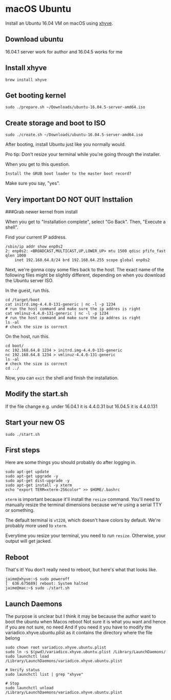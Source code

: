 # macOS Ubuntu

Install an Ubuntu 16.04 VM on macOS using [xhyve].

## Download ubuntu

16.04.1 server work for author and
16.04.5 works for me

## Install xhyve

```
brew install xhyve
```

## Get booting kernel

```
sudo ./prepare.sh ~/Downloads/ubuntu-16.04.5-server-amd64.iso
```

## Create storage and boot to ISO

```
sudo ./create.sh ~/Downloads/ubuntu-16.04.5-server-amd64.iso
```

After booting, install Ubuntu just like you normally would.

Pro tip: Don't resize your terminal while you're going through the installer.

When you get to this question.

```
Install the GRUB boot loader to the master boot record?
```

Make sure you say, "yes".

## Very important DO NOT QUIT Insttalion

###Grab newer kernel from install

When you get to "Installation complete", select "Go Back". Then, "Execute a
shell".

Find your current IP address.

```
/sbin/ip addr show enp0s2
2: enp0s2: <BROADCAST,MULTICAST,UP,LOWER_UP> mtu 1500 qdisc pfifo_fast qlen 1000
    inet 192.168.64.8/24 brd 192.168.64.255 scope global enp0s2
```

Next, we're gonna copy some files back to the host. The exact name of the
following files might be slightly different, depending on when you download the
Ubuntu server ISO.

In the guest, run this.

```
cd /target/boot
cat initrd.img-4.4.0-131-generic | nc -l -p 1234
# run the host command and make sure the ip addres is right 
cat vmlinuz-4.4.0-131-generic | nc -l -p 1234
# run the host command and make sure the ip addres is right 
ls -al
# check the size is correct
```

On the host, run this.

```
cd boot/
nc 192.168.64.8 1234 > initrd.img-4.4.0-131-generic
nc 192.168.64.8 1234 > vmlinuz-4.4.0-131-generic
ls -al
# check the size is correct
cd ../
```

Now, you can `exit` the shell and finish the installation.

## Modify the start.sh

If the file change e.g. under 16.04.1 it is 4.4.0.31 but 16.04.5 it is 4.4.0.131

## Start your new OS

```
sudo ./start.sh
```

## First steps

Here are some things you should probably do after logging in.

```
sudo apt-get update
sudo apt-get upgrade -y
sudo apt-get dist-upgrade -y
sudo apt-get install -y xterm
echo "export TERM=xterm-256color" >> $HOME/.bashrc
```

`xterm` is important because it'll install the `resize` command. You'll need to
manually resize the terminal dimensions because we're using a serial TTY or
something.

The default terminal is `vt220`, which doesn't have colors by default. We're
probably more used to `xterm`.

Everytime you resize your terminal, you need to run `resize`. Otherwise, your
output will get jacked.

## Reboot

That's it! You don't really need to reboot, but here's what that looks like.

```
jaime@xhyve:~$ sudo poweroff
[  636.675689] reboot: System halted
jaime@mac:~$ sudo ./start.sh
```

## Launch Daemons

The purpose is unclear but I think it may be because the author want to boot the ubuntu when Macos reboot
Not sure it is what you want and hence if you are not sure, no need
And if you need it you have to modify the variadico.xhyve.ubuntu.plist as it contains the directory where the file belong

```
sudo chown root variadico.xhyve.ubuntu.plist
sudo ln -s $(pwd)/variadico.xhyve.ubuntu.plist /Library/LaunchDaemons/
sudo launchctl load /Library/LaunchDaemons/variadico.xhyve.ubuntu.plist

# Verify status
sudo launchctl list | grep "xhyve"

# Stop
sudo launchctl unload /Library/LaunchDaemons/variadico.xhyve.ubuntu.plist
```


[xhyve]: https://github.com/mist64/xhyve
